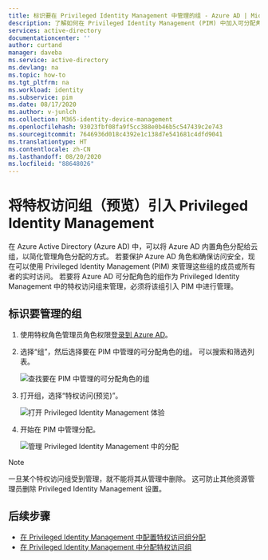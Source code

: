 ```yaml
---
title: 标识要在 Privileged Identity Management 中管理的组 - Azure AD | Microsoft Docs
description: 了解如何在 Privileged Identity Management (PIM) 中加入可分配角色的组以作为特权访问组进行管理。
services: active-directory
documentationcenter: ''
author: curtand
manager: daveba
ms.service: active-directory
ms.devlang: na
ms.topic: how-to
ms.tgt_pltfrm: na
ms.workload: identity
ms.subservice: pim
ms.date: 08/17/2020
ms.author: v-junlch
ms.collection: M365-identity-device-management
ms.openlocfilehash: 93023fbf08fa9f5cc388e0b46b5c547439c2e743
ms.sourcegitcommit: 7646936d018c4392e1c138d7e541681c4dfd9041
ms.translationtype: HT
ms.contentlocale: zh-CN
ms.lasthandoff: 08/20/2020
ms.locfileid: "88648026"
---
```

# <a name="bring-a-privileged-access-groups-preview-into-privileged-identity-management"></a>将特权访问组（预览）引入 Privileged Identity Management

在 Azure Active Directory (Azure AD) 中，可以将 Azure AD 内置角色分配给云组，以简化管理角色分配的方式。 若要保护 Azure AD 角色和确保访问安全，现在可以使用 Privileged Identity Management (PIM) 来管理这些组的成员或所有者的实时访问。 若要将 Azure AD 可分配角色的组作为 Privileged Identity Management 中的特权访问组来管理，必须将该组引入 PIM 中进行管理。

## <a name="identify-groups-to-manage"></a>标识要管理的组

1. 使用特权角色管理员角色权限[登录到 Azure AD](https://portal.azure.cn)。
1. 选择“组”，然后选择要在 PIM 中管理的可分配角色的组。 可以搜索和筛选列表。

    ![查找要在 PIM 中管理的可分配角色的组](./media/groups-discover-groups/groups-list-in-azure-ad.png)

1. 打开组，选择“特权访问(预览)”。

    ![打开 Privileged Identity Management 体验](./media/groups-discover-groups/groups-discover-groups.png)

1. 开始在 PIM 中管理分配。

    ![管理 Privileged Identity Management 中的分配](./media/groups-discover-groups/groups-bring-under-management.png)

> [!NOTE]
> 一旦某个特权访问组受到管理，就不能将其从管理中删除。 这可防止其他资源管理员删除 Privileged Identity Management 设置。

## <a name="next-steps"></a>后续步骤

- [在 Privileged Identity Management 中配置特权访问组分配](pim-resource-roles-configure-role-settings.md)
- [在 Privileged Identity Management 中分配特权访问组](pim-resource-roles-assign-roles.md)

